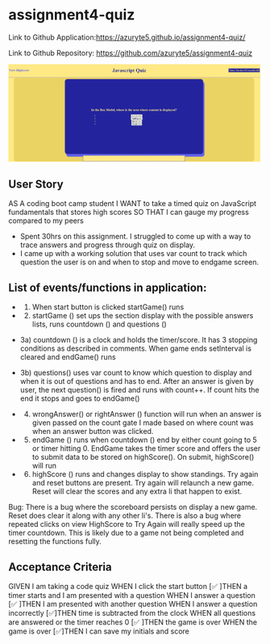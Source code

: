 # assignment4-quiz
Link to Github Application:https://azuryte5.github.io/assignment4-quiz/

Link to Github Repository: https://github.com/azuryte5/assignment4-quiz

<img src="assets/images/Screenshot-4.png" alt="image of question 1 from quiz" width="500" style="max-width: 100%;">

## User Story
AS A coding boot camp student
I WANT to take a timed quiz on JavaScript fundamentals that stores high scores
SO THAT I can gauge my progress compared to my peers
* Spent 30hrs on this assignment. I struggled to come up with a way to trace answers and progress through quiz on display.
* I came up with a working solution that uses var count to track which question the user is on and when to stop and move to endgame screen.

## List of events/functions in application:

* 1) When start button is clicked startGame() runs

* 2) startGame () set ups the section display with the possible answers lists, runs countdown () and questions ()

* 3a) countdown () is a clock and holds the timer/score. It has 3 stopping conditions as described in comments. When game ends setInterval is cleared and endGame() runs

* 3b) questions() uses var count to know which question to display and when it is out of questions and has to end. After an answer is given by user, the next question() is fired and runs with count++. If count hits the end it stops and goes to endGame()

* 4) wrongAnswer() or rightAnswer () function will run when an answer is given passed on the count gate I made based on where count was when an answer button was clicked.

* 5) endGame () runs when countdown () end by either count going to 5 or timer hitting 0. EndGame takes the timer score and offers the user to submit data to be stored on highScore(). On submit, highScore() will run

* 6) highScore () runs and changes display to show standings. Try again and reset buttons are present. Try again will relaunch a new game. Reset will clear the scores and any extra li that happen to exist.

Bug:  There is a bug where the scoreboard persists on display a new game. Reset does clear it along with any other li's. There is also a bug where repeated clicks on  view HighScore to Try Again will really speed up the timer countdown. This is likely due to a game not being completed and resetting the functions fully. 

## Acceptance Criteria
GIVEN I am taking a code quiz
WHEN I click the start button
[✅ ]THEN a timer starts and I am presented with a question
WHEN I answer a question
[✅ ]THEN I am presented with another question
WHEN I answer a question incorrectly
[✅]THEN time is subtracted from the clock
WHEN all questions are answered or the timer reaches 0
[✅ ]THEN the game is over
WHEN the game is over
[✅]THEN I can save my initials and score

